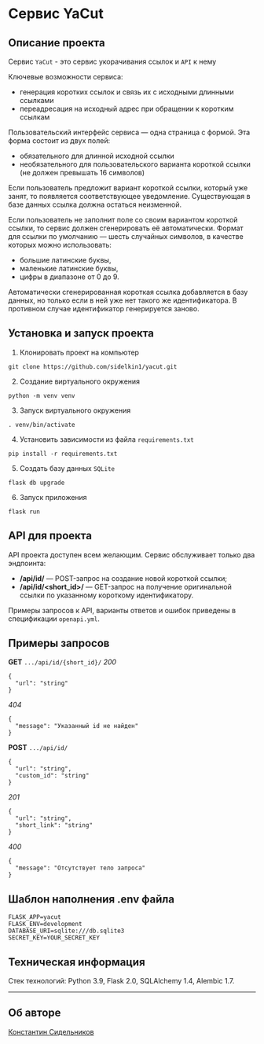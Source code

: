 # Сервис YaCut


## Описание проекта

Сервис `YaCut` - это сервис укорачивания ссылок и `API` к нему

Ключевые возможности сервиса:
* генерация коротких ссылок и связь их с исходными длинными ссылками
* переадресация на исходный адрес при обращении к коротким ссылкам

Пользовательский интерфейс сервиса — одна страница с формой. Эта форма состоит из двух полей:
* обязательного для длинной исходной ссылки
* необязательного для пользовательского варианта короткой ссылки (не должен превышать 16 символов)

Если пользователь предложит вариант короткой ссылки, который уже занят, то появляется соответствующее уведомление. Существующая в базе данных ссылка должна остаться неизменной.

Если пользователь не заполнит поле со своим вариантом короткой ссылки, то сервис должен сгенерировать её автоматически. Формат для ссылки по умолчанию — шесть случайных символов, в качестве которых можно использовать:
* большие латинские буквы,
* маленькие латинские буквы,
* цифры в диапазоне от 0 до 9.

Автоматически сгенерированная короткая ссылка добавляется в базу данных, но только если в ней уже нет такого же идентификатора. В противном случае идентификатор генерируется заново.

## Установка и запуск проекта

1. Клонировать проект на компьютер
```
git clone https://github.com/sidelkin1/yacut.git
```
2. Создание виртуального окружения
```
python -m venv venv
```
3. Запуск виртуального окружения
```
. venv/bin/activate
```
4. Установить зависимости из файла `requirements.txt`
```
pip install -r requirements.txt
```
5. Создать базу данных `SQLite`
```
flask db upgrade
```
6. Запуск приложения
```
flask run
```

## API для проекта

API проекта доступен всем желающим. Сервис обслуживает только два эндпоинта:
* **/api/id/** — POST-запрос на создание новой короткой ссылки;
* **/api/id/<short_id>/** — GET-запрос на получение оригинальной ссылки по указанному короткому идентификатору.

Примеры запросов к API, варианты ответов и ошибок приведены в спецификации `openapi.yml`.


## Примеры запросов

**GET** `.../api/id/{short_id}/`
*200*
```
{
  "url": "string"
}
```
*404*
```
{
  "message": "Указанный id не найден"
}
```


**POST** `.../api/id/`
```
{
  "url": "string",
  "custom_id": "string"
}
```
*201*
```
{
  "url": "string",
  "short_link": "string"
}
```
*400*
```
{
  "message": "Отсутствует тело запроса"
}
```


## Шаблон наполнения .env файла
```
FLASK_APP=yacut
FLASK_ENV=development
DATABASE_URI=sqlite:///db.sqlite3
SECRET_KEY=YOUR_SECRET_KEY
```

## Техническая информация

Стек технологий: Python 3.9, Flask 2.0, SQLAlchemy 1.4, Alembic 1.7.

---
## Об авторе

[Константин Сидельников](https://github.com/sidelkin1)